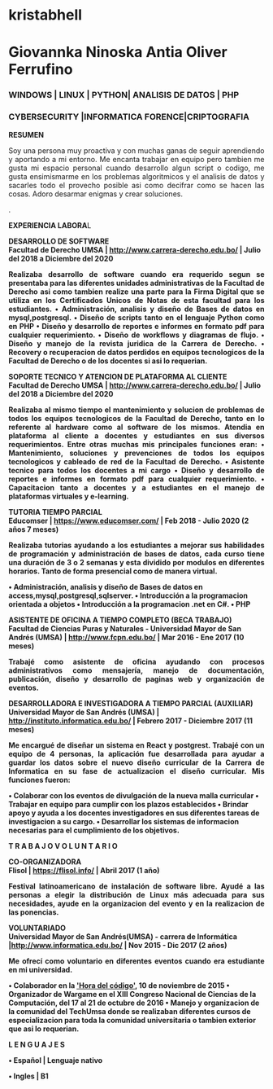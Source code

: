 # kristabhell
<H1>Giovannka Ninoska Antia Oliver Ferrufino</H1>
<H3>WINDOWS | LINUX | PYTHON| ANALISIS DE DATOS | PHP</H3>
<H3>CYBERSECURITY |INFORMATICA FORENCE|CRIPTOGRAFIA</H3>
<b>RESUMEN</b>

<p align = "justify">Soy una persona muy proactiva y con muchas ganas de seguir aprendiendo y aportando a mi entorno.
Me encanta trabajar en equipo pero tambien me gusta mi espacio personal cuando desarrollo algun script 
o codigo, me gusta ensimismarme en los problemas algoritmicos y el analisis de datos y sacarles todo el
provecho posible asi como decifrar como se hacen las cosas. Adoro desarmar enigmas y crear soluciones.</p>.

<b>EXPERIENCIA LABORA</b>L

<b>DESARROLLO DE SOFTWARE</b><br>
<b>Facultad de Derecho UMSA | http://www.carrera-derecho.edu.bo/ | Julio del 2018 a Diciembre del 2020<b/>

<p align = "justify">Realizaba desarrollo de software cuando era requerido segun se presentaba para las diferentes unidades administrativas
de la Facultad de Derecho asi como tambien realize
una parte para la Firma Digital que se utiliza en los Certificados Unicos de Notas de esta facultad para los estudiantes.
• Administración, analisis y diseño de Bases de datos en mysql,postgresql.
• Diseño de scripts tanto en el lenguaje Python como en PHP
• Diseño y desarrollo de reportes e informes en formato pdf para cualquier requerimiento.
• Diseño de workflows y diagramas de flujo.
• Diseño y manejo de la revista juridica de la Carrera de Derecho.
• Recovery o recuperacion de datos perdidos en equipos tecnologicos de la Facultad de Derecho o de los docentes si asi lo requerian.</p>

<b>SOPORTE TECNICO Y ATENCION DE PLATAFORMA AL CLIENTE</b><br>
<b>Facultad de Derecho UMSA | http://www.carrera-derecho.edu.bo/ | Julio del 2018 a Diciembre del 2020</b>

<p align = "justify">Realizaba al mismo tiempo el mantenimiento y solucion de problemas de todos los equipos tecnologicos de la Facultad de Derecho,
tanto en lo referente al hardware como al software de los mismos.
Atendia en plataforma al cliente a docentes y estudiantes en sus diversos requerimientos.
Entre otras muchas mis principales funciones eran:
• Mantenimiento, soluciones y prevenciones de todos los equipos tecnologicos y cableado de red de la Facultad de Derecho.
• Asistente tecnico para todos los docentes a mi cargo
• Diseño y desarrollo de reportes e informes en formato pdf para cualquier requerimiento.
• Capacitacion tanto a docentes y a estudiantes en el manejo de plataformas virtuales y e-learning.</p>

<b>TUTORIA TIEMPO PARCIAL</b><br>
<b>Educomser | https://www.educomser.com/ | Feb 2018 - Julio 2020 (2 años 7 meses)</b>
  
<p align = "justify">Realizaba tutorias  ayudando a los estudiantes a mejorar sus habilidades de programación y
administración de bases de datos, cada curso tiene una duración de 3 o 2 semanas y esta dividido por modulos en diferentes horarios.
Tanto de forma presencial como de manera virtual.

• Administración, analisis y diseño de Bases de datos en access,mysql,postgresql,sqlserver.
• Introducción a la programacion orientada a objetos
• Introducción a la programacion .net en C#.
• PHP</p>

<b>ASISTENTE DE OFICINA A TIEMPO COMPLETO (BECA TRABAJO)</b><br>
<b>Facultad de Ciencias Puras y Naturales - Universidad Mayor de San Andrés (UMSA) | http://www.fcpn.edu.bo/ | Mar 2016 - Ene 2017 (10 meses)</b>

<p align = "justify">Trabajé como asistente de oficina ayudando con procesos administrativos como mensajería, manejo de documentación, publicación, diseño y desarrollo de paginas web y organización de eventos.</p>

<b>DESARROLLADORA E INVESTIGADORA A TIEMPO PARCIAL (AUXILIAR)</b><br>
<b>Universidad Mayor de San Andrés (UMSA) | http://instituto.informatica.edu.bo/ | Febrero 2017 - Diciembre 2017 (11 meses)</b>

<p align = "justify">Me encargué de diseñar un sistema en React y postgrest. Trabajé con un equipo de 4 personas, la aplicación fue desarrollada para ayudar a  guardar los datos sobre el nuevo diseño curricular de la Carrera de Informatica en su fase de actualizacion el diseño curricular. 
Mis funciones fueron:

• Colaborar con los eventos de divulgación de la nueva malla curricular
• Trabajar en equipo para cumplir con los plazos establecidos
• Brindar apoyo y ayuda a los docentes investigadores en sus diferentes tareas de investigacion a su cargo.
• Desarrollar los sistemas de informacion necesarias para el cumplimiento de los objetivos.</p>
  
 <b>T R A B A J O   V O L U N T A R I O</b><br>

<b>CO-ORGANIZADORA</b><br>
<b>Flisol | https://flisol.info/ | Abril 2017 (1 año)</b>

<p align = "justify">Festival latinoamericano de instalación de software libre. Ayudé a las personas a elegir la distribución de Linux más adecuada para sus necesidades, ayude en la organizacion del evento y en la realizacion de las ponencias.</p>

<b>VOLUNTARIADO</b><br>
<b>Universidad Mayor de San Andrés(UMSA) - carrera de Informática |http://www.informatica.edu.bo/ | Nov 2015 - Dic 2017 (2 años)</b>

<p align = "justify">Me ofrecí como voluntario en diferentes eventos cuando era estudiante en mi universidad.

• Colaborador en la ['Hora del código'](https://hourofcode.com), 10 de noviembre de 2015
• Organizador de Wargame en el XIII Congreso Nacional de Ciencias de la Computación, del
17 al 21 de octubre de 2016
• Manejo y organizacion de la comunidad del TechUmsa donde se realizaban diferentes cursos de especializacion para 
  toda la comunidad universitaria o tambien exterior que asi lo requerian.</p>

<b>L E N G U A J E S</b>

• Español | Lenguaje nativo<p>
• Ingles | B1
  </body>






